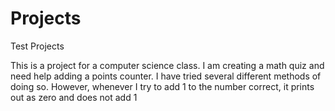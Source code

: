 # Projects
Test Projects


This is a project for a computer science class. I am creating a math quiz and need help adding a points counter. I have tried several different methods of doing so.
However, whenever I try to add 1 to the number correct, it prints out as zero and does not add 1
